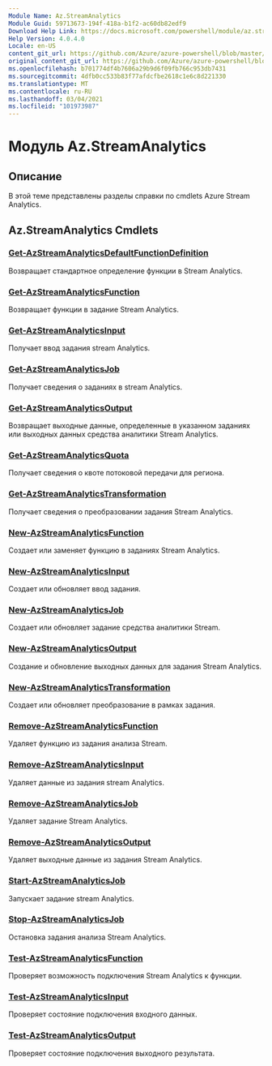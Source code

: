 ```yaml
---
Module Name: Az.StreamAnalytics
Module Guid: 59713673-194f-418a-b1f2-ac60db82edf9
Download Help Link: https://docs.microsoft.com/powershell/module/az.streamanalytics
Help Version: 4.0.4.0
Locale: en-US
content_git_url: https://github.com/Azure/azure-powershell/blob/master/src/StreamAnalytics/StreamAnalytics/help/Az.StreamAnalytics.md
original_content_git_url: https://github.com/Azure/azure-powershell/blob/master/src/StreamAnalytics/StreamAnalytics/help/Az.StreamAnalytics.md
ms.openlocfilehash: b701774df4b7606a29b9d6f09fb766c953db7431
ms.sourcegitcommit: 4dfb0cc533b83f77afdcfbe2618c1e6c8d221330
ms.translationtype: MT
ms.contentlocale: ru-RU
ms.lasthandoff: 03/04/2021
ms.locfileid: "101973987"
---
```

# Модуль Az.StreamAnalytics
## Описание
В этой теме представлены разделы справки по cmdlets Azure Stream Analytics.

## Az.StreamAnalytics Cmdlets
### [Get-AzStreamAnalyticsDefaultFunctionDefinition](Get-AzStreamAnalyticsDefaultFunctionDefinition.md)
Возвращает стандартное определение функции в Stream Analytics.

### [Get-AzStreamAnalyticsFunction](Get-AzStreamAnalyticsFunction.md)
Возвращает функции в задание Stream Analytics.

### [Get-AzStreamAnalyticsInput](Get-AzStreamAnalyticsInput.md)
Получает ввод задания stream Analytics.

### [Get-AzStreamAnalyticsJob](Get-AzStreamAnalyticsJob.md)
Получает сведения о заданиях в stream Analytics.

### [Get-AzStreamAnalyticsOutput](Get-AzStreamAnalyticsOutput.md)
Возвращает выходные данные, определенные в указанном заданиях или выходных данных средства аналитики Stream Analytics.

### [Get-AzStreamAnalyticsQuota](Get-AzStreamAnalyticsQuota.md)
Получает сведения о квоте потоковой передачи для региона.

### [Get-AzStreamAnalyticsTransformation](Get-AzStreamAnalyticsTransformation.md)
Получает сведения о преобразовании задания Stream Analytics.

### [New-AzStreamAnalyticsFunction](New-AzStreamAnalyticsFunction.md)
Создает или заменяет функцию в заданиях Stream Analytics.

### [New-AzStreamAnalyticsInput](New-AzStreamAnalyticsInput.md)
Создает или обновляет ввод задания.

### [New-AzStreamAnalyticsJob](New-AzStreamAnalyticsJob.md)
Создает или обновляет задание средства аналитики Stream.

### [New-AzStreamAnalyticsOutput](New-AzStreamAnalyticsOutput.md)
Создание и обновление выходных данных для задания Stream Analytics.

### [New-AzStreamAnalyticsTransformation](New-AzStreamAnalyticsTransformation.md)
Создает или обновляет преобразование в рамках задания.

### [Remove-AzStreamAnalyticsFunction](Remove-AzStreamAnalyticsFunction.md)
Удаляет функцию из задания анализа Stream.

### [Remove-AzStreamAnalyticsInput](Remove-AzStreamAnalyticsInput.md)
Удаляет данные из задания stream Analytics.

### [Remove-AzStreamAnalyticsJob](Remove-AzStreamAnalyticsJob.md)
Удаляет задание Stream Analytics.

### [Remove-AzStreamAnalyticsOutput](Remove-AzStreamAnalyticsOutput.md)
Удаляет выходные данные из задания Stream Analytics.

### [Start-AzStreamAnalyticsJob](Start-AzStreamAnalyticsJob.md)
Запускает задание stream Analytics.

### [Stop-AzStreamAnalyticsJob](Stop-AzStreamAnalyticsJob.md)
Остановка задания анализа Stream Analytics.

### [Test-AzStreamAnalyticsFunction](Test-AzStreamAnalyticsFunction.md)
Проверяет возможность подключения Stream Analytics к функции.

### [Test-AzStreamAnalyticsInput](Test-AzStreamAnalyticsInput.md)
Проверяет состояние подключения входного данных.

### [Test-AzStreamAnalyticsOutput](Test-AzStreamAnalyticsOutput.md)
Проверяет состояние подключения выходного результата.


